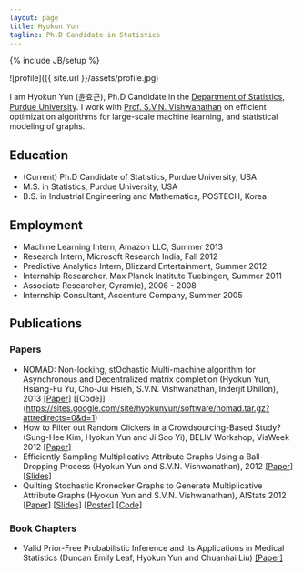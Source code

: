 ```yaml
---
layout: page
title: Hyokun Yun
tagline: Ph.D Candidate in Statistics
---
```

{% include JB/setup %}

![profile]({{ site.url }}/assets/profile.jpg)

I am Hyokun Yun (윤효근), Ph.D Candidate in 
the [Department of Statistics](http://www.stat.purdue.edu), 
[Purdue University](http://www.purdue.edu).  I work with 
[Prof. S.V.N. Vishwanathan](http://www.stat.purdue.edu/~vishy) 
on efficient optimization algorithms for large-scale machine learning,
and statistical modeling of graphs.

## Education

- (Current) Ph.D Candidate of Statistics, Purdue University, USA
- M.S. in Statistics, Purdue University, USA
- B.S. in Industrial Engineering and Mathematics, POSTECH, Korea

## Employment

- Machine Learning Intern, Amazon LLC, Summer 2013
- Research Intern, Microsoft Research India, Fall 2012
- Predictive Analytics Intern, Blizzard Entertainment, Summer 2012
- Internship Researcher, Max Planck Institute Tuebingen, Summer 2011
- Associate Researcher, Cyram(c), 2006 - 2008
- Internship Consultant, Accenture Company, Summer 2005

## Publications

### Papers

- NOMAD: Non-locking, stOchastic Multi-machine algorithm for Asynchronous and Decentralized matrix completion (Hyokun Yun, Hsiang-Fu Yu, Cho-Jui Hsieh, S.V.N. Vishwanathan, Inderjit Dhillon), 2013 [\[Paper\]](https://sites.google.com/site/hyokunyun/publications/nomad.pdf?attredirects=0&d=1) [\[Code\]] (https://sites.google.com/site/hyokunyun/software/nomad.tar.gz?attredirects=0&d=1)
- How to Filter out Random Clickers in a Crowdsourcing-Based Study? (Sung-Hee Kim, Hyokun Yun and Ji Soo Yi), BELIV Workshop, VisWeek 2012 [\[Paper\]](http://www.beliv.org/papers/beliv2012/paper16.pdf)
- Efficiently Sampling Multiplicative Attribute Graphs Using a Ball-Dropping Process (Hyokun Yun and S.V.N. Vishwanathan), 2012 [\[Paper\]](http://arxiv.org/abs/1202.6001) [\[Slides\]](https://sites.google.com/site/hyokunyun/publications/mag_quilt.zip?attredirects=0)
- Quilting Stochastic Kronecker Graphs to Generate Multiplicative Attribute Graphs (Hyokun Yun and S.V.N. Vishwanathan), AIStats 2012 [\[Paper\]](http://arxiv.org/abs/1110.5383) [\[Slides\]](https://sites.google.com/site/hyokunyun/publications/maggen_slides.pdf?attredirects=0) [\[Poster\]](https://sites.google.com/site/hyokunyun/publications/ima_poster.pdf?attredirects=0)  [\[Code\]](https://sites.google.com/site/hyokunyun/publications/mag_quilt.zip?attredirects=0)

### Book Chapters

- Valid Prior-Free Probabilistic Inference and its Applications in Medical Statistics (Duncan Emily Leaf, Hyokun Yun and Chuanhai Liu) [\[Paper\]](http://www.stat.purdue.edu/~chuanhai/docs/eyl.pdf)